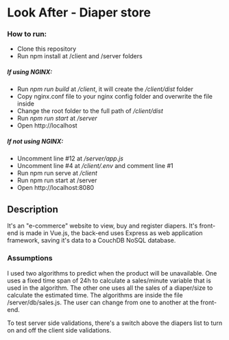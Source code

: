 # Look After - Diaper store

### How to run:

* Clone this repository
* Run npm install at /client and /server folders

##### If using NGINX:

* Run _npm run build_ at _/client_, it will create the  _/client/dist_ folder
* Copy nginx.conf file to your nginx config folder and overwrite the file inside
* Change the root folder to the full path of _/client/dist_
* Run _npm run start_ at _/server_
* Open http://localhost

##### If not using NGINX:

* Uncomment line #12 at _/server/app.js_
* Uncomment line #4 at _/client/.env_ and comment line #1
* Run npm run serve at _/client_
* Run npm run start at /server
* Open http://localhost:8080


## Description

It's an "e-commerce" website to view, buy and register diapers. It's front-end is made in Vue.js, the back-end uses Express as web application framework, saving it's data to a CouchDB NoSQL database.

### Assumptions

I used two algorithms to predict when the product will be unavailable. One uses a fixed time span of 24h to calculate a sales/minute variable that is used in the algorithm. The other one uses all the sales of a diaper/size to calculate the estimated time. The algorithms are inside the file /server/db/sales.js. The user can change from one to another at the front-end.

To test server side validations, there's a switch above the diapers list to turn on and off the client side validations.